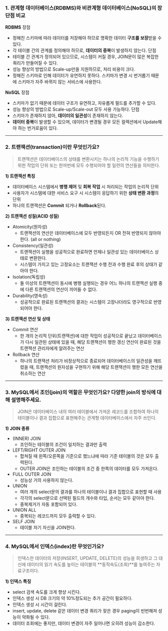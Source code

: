 ### 1. 관계형 데이터베이스(RDBMS)와 비관계형 데이터베이스(NoSQL)의 장단점 비교

**RDBMS**
장점
- 정해진 스키마에 따라 데이터를 저장해야 하므로 명확한 데이터 **구조를 보장**받을 수 있다.
- 각 테이블 간의 관계를 정의해야 하므로, **데이터의 중복**이 발생하지 않는다.
단점
- 테이블 간 관계가 정의되어 있으므로, 시스템이 커질 경우, JOIN문이 많은 복잡한 쿼리가 만들어질 수 있다.
- 성능 향상의 방법으로 Scale-up만을 지원하므로, 처리 비용이 크다.
- 정해진 스키마로 인해 데이터가 유연하지 못하다. 스키마가 변경 시 번거롭기 때문에 스키마가 자주 바뀌지 않는 서비스에 사용한다.

**NoSQL**
장점
- 스키마가 없기 때문에 데이터 구조가 유연하고, 자유롭게 필드를 추가할 수 있다.
- 성능 향상의 방법으로 Scale-up/Scale-out 모두 사용 가능하다.
단점
- 스키마가 존재하지 않아, **데이터의 일관성**이 존재하지 않는다.
- **데이터 중복**이 발생할 수 있으며, 데이터가 변경될 경우 모든 컬렉션에서 Update해야 하는 번거로움이 있다.

***

### 2. 트랜잭션(transaction)이란 무엇인가요?

> 트랜잭션은 데이터베이스의 상태를 변환시키는 하나의 논리적 기능을 수행하기 위한 작업의 단위 또는 한꺼번에 모두 수행되어야 할 일련의 연산들을 의미한다.

**1) 트랜잭션 특징**
- 데이터베이스 시스템에서 **병행 제어** 및 **회복 작업** 시 처리되는 작업의 논리적 단위
- 사용자가 시스템에 대한 서비스 요구 시 시스템이 응답하기 위한 **상태 변환 과정**의 단위
- 하나의 트랜잭션은 **Commit** 되거나 **Rollback**된다.

**2) 트랜잭션 성질(ACID 성질)**
- Atomicity(원자성)
  - 트랜잭션의 연산은 데이터베이스에 모두 반영되든지 OR 전혀 반영되지 않아야 한다. (all or nothing)
- Consistency(일관성)
  - 트랜잭션이 실행을 성공적으로 완료하면 언제나 일관성 있는 데이터베이스 상태로 변환한다.
  - 시스템이 가지고 있는 고정요소는 트랜잭션 수행 전과 수행 완료 후의 상태가 같아야 한다.   
- Isolation(독립성)
  - 둘 이상의 트랜잭션이 동시에 병행 실행되는 경우 어느 하나의 트랜잭션 실행 중에 다른 트랜잭션의 연산이 끼어들 수 없다.
- Durability(영속성)
  - 성공적으로 완료된 트랜잭션의 결과는 시스템이 고장나더라도 영구적으로 반영되어야 한다.

**3) 트랜잭션 연산 및 상태**
- Commit 연산
  - 한 개의 논리적 단위(트랜잭션)에 대한 작업이 성공적으로 끝났고 데이터베이스가 다시 일관된 상태에 있을 때, 해당 트랜잭션이 행한 갱신 연산이 완료된 것을 트랜잭션 관리자에게 알려주는 연산 
- Rollback 연산
  - 하나의 트랜잭션 처리가 비정상적으로 종료되어 데이터베이스의 일관성을 깨뜨렸을 때, 트랜잭션의 원자성을 구현하기 위해 해당 트랜잭션이 행한 모든 연산을 취소하는 연산

***

### 3. MySQL에서 조인(join)의 역할은 무엇인가요? 다양한 join의 방식에 대해 설명해주세요.

> JOIN은 데이터베이스 내의 여러 테이블에서 가져온 레코드를 조합하여 하나의 테이블이나 결과 집합으로 표현해주는 관계형 데이터베이스에서 자주 쓰인다.

**1) JOIN 종류**
- (INNER) JOIN
  - 조인하는 테이블의 조건이 일치하는 결과만 출력
- LEFT/RIGHT OUTER JOIN
  - 합쳐질 때 왼쪽/오른쪽을 기준으로 했느냐에 따라 기준 테이블의 것은 모두 출력된다.
  - OUTER JOIN은 조인하는 테이블의 조건 중 한쪽의 데이터를 모두 가져온다.
- FULL OUTER JOIN
  - 성능상 거의 사용하지 않는다.
- UNION
  - 여러 개의 select문의 결과를 하나의 테이블이나 결과 집합으로 표현할 때 사용
  - 각각의 select문으로 선택된 필드의 개수와 타입, 순서는 모두 같아야 한다.
  - 중복제거가 자동 포함되어 있다.
- UNION ALL
  - 중복되는 레코드까지 모두 출력할 수 있다.
- SELF JOIN
  - 테이블 자기 자신을 JOIN한다.

***

### 4. MySQL에서 인덱스(index)란 무엇인가요?

> 인덱스란 데이터의 저장(INSERT, UPDATE, DELETE)의 성능을 희생하고 그 대신에 데이터의 읽기 속도를 높이는 테이블의 **동작속도(조회)**를 높여주는 자료구조이다.

**1) 인덱스 특징**
- select 검색 속도를 크게 향샹 시킨다.
- 인덱스 생성 시 DB 크기의 약 10%정도되는 추가 공간이 필요하다.
- 인덱스 생성 시 시간이 걸린다.
- insert, update, delete 같은 데이터 변경 쿼리가 잦은 경우 paging이 빈번해져 성능이 악화될 수 있다.
- 데이터 조회에는 좋지만, 데이터 변경이 자주 일어나면 오히려 성능이 감소한다.


